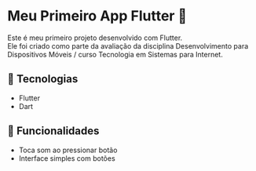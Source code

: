 # Meu Primeiro App Flutter 🚀

Este é meu primeiro projeto desenvolvido com Flutter.  
Ele foi criado como parte da avaliação da disciplina Desenvolvimento para Dispositivos Móveis / curso Tecnologia em Sistemas para Internet.

## 🔧 Tecnologias
- Flutter
- Dart

## 📱 Funcionalidades
- Toca som ao pressionar botão
- Interface simples com botões